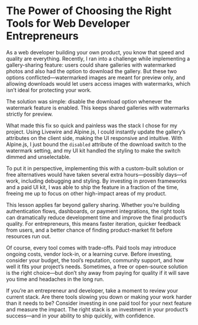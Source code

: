 # The Power of Choosing the Right Tools for Web Developer Entrepreneurs

As a web developer building your own product, you know that speed and quality are everything. Recently, I ran into a challenge while implementing a gallery-sharing feature: users could share galleries with watermarked photos and also had the option to download the gallery. But these two options conflicted—watermarked images are meant for preview only, and allowing downloads would let users access images with watermarks, which isn’t ideal for protecting your work.

The solution was simple: disable the download option whenever the watermark feature is enabled. This keeps shared galleries with watermarks strictly for preview.

What made this fix so quick and painless was the stack I chose for my project. Using Livewire and Alpine.js, I could instantly update the gallery’s attributes on the client side, making the UI responsive and intuitive. With Alpine.js, I just bound the `disabled` attribute of the download switch to the watermark setting, and my UI kit handled the styling to make the switch dimmed and unselectable.

To put it in perspective, implementing this with a custom-built solution or free alternatives would have taken several extra hours—possibly days—of work, including debugging and styling. By investing in proven frameworks and a paid UI kit, I was able to ship the feature in a fraction of the time, freeing me up to focus on other high-impact areas of my product.

This lesson applies far beyond gallery sharing. Whether you’re building authentication flows, dashboards, or payment integrations, the right tools can dramatically reduce development time and improve the final product’s quality. For entrepreneurs, this means faster iteration, quicker feedback from users, and a better chance of finding product-market fit before resources run out.

Of course, every tool comes with trade-offs. Paid tools may introduce ongoing costs, vendor lock-in, or a learning curve. Before investing, consider your budget, the tool’s reputation, community support, and how well it fits your project’s needs. Sometimes, a free or open-source solution is the right choice—but don’t shy away from paying for quality if it will save you time and headaches in the long run.

If you’re an entrepreneur and developer, take a moment to review your current stack. Are there tools slowing you down or making your work harder than it needs to be? Consider investing in one paid tool for your next feature and measure the impact. The right stack is an investment in your product’s success—and in your ability to ship quickly, with confidence.
